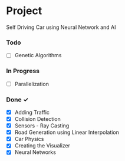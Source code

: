 # Project

Self Driving Car using Neural Network and AI

### Todo

- [ ] Genetic Algorithms

### In Progress

- [ ] Parallelization

### Done ✓

- [x] Adding Traffic
- [x] Collision Detection
- [x] Sensors - Ray Casting
- [x] Road Generation using Linear Interpolation
- [x] Car Physics
- [x] Creating the Visualizer
- [x] Neural Networks
